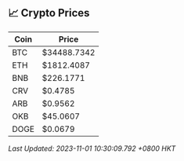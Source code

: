 ## 📈 Crypto Prices

| Coin | Price |
| ---- | ----- |
| BTC | $34488.7342 |
| ETH | $1812.4087 |
| BNB | $226.1771 |
| CRV | $0.4785 |
| ARB | $0.9562 |
| OKB | $45.0607 |
| DOGE | $0.0679 |

_Last Updated: 2023-11-01 10:30:09.792 +0800 HKT_